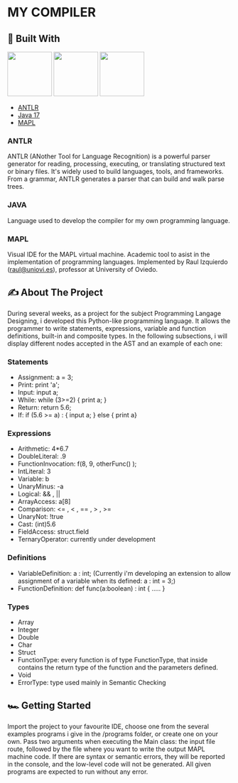 # MY COMPILER

## 👷 Built With

<p float="left">

<img src="https://user-images.githubusercontent.com/78870498/171994610-3ce67593-9939-4ad0-935b-c252f70ceb92.png" height="100">
<img src="https://user-images.githubusercontent.com/78870498/171994574-78afeebd-7ab3-49e7-826c-ee503811d63d.png" height="100">
<img src="https://user-images.githubusercontent.com/78870498/171994669-bd7b19f3-2597-430f-b3a8-943336a85ba0.png" height="100">
  
</p>

- [ANTLR](https://www.antlr.org/)
- [Java 17](https://www.java.com/)
- [MAPL](https://usermanual.wiki/Document/Manual20MAPL.712223551/html)

### ANTLR
ANTLR (ANother Tool for Language Recognition) is a powerful parser generator for reading, processing, executing, or translating structured text or binary files. 
It's widely used to build languages, tools, and frameworks. From a grammar, ANTLR generates a parser that can build and walk parse trees.

### JAVA
Language used to develop the compiler for my own programming language.

### MAPL 
Visual IDE for the MAPL virtual machine. Academic tool to asist in the implementation of programming languages. 
Implemented by Raul Izquierdo (raul@uniovi.es), professor at University of Oviedo.


## ✍️ About The Project
During several weeks, as a project for the subject Programming Langage Designing, i developed this Python-like programming language. 
It allows the programmer to write statements, expressions, variable and function definitions, built-in and composite types.
In the following subsections, i will display different nodes accepted in the AST and an example of each one:

### Statements
- Assignment: a = 3;
- Print: print 'a';
- Input: input a;
- While: while (3>=2) { print a; }
- Return: return 5.6;
- If: if (5.6 >= a) : { input a; } else { print a} 

### Expressions
- Arithmetic: 4*6.7
- DoubleLiteral: .9
- FunctionInvocation: f(8, 9,  otherFunc() );
- IntLiteral: 3
- Variable: b
- UnaryMinus: -a
- Logical: && , ||
- ArrayAccess: a[8]
- Comparison: <= , < , == , > , >=
- UnaryNot: !true
- Cast: (int)5.6
- FieldAccess: struct.field
- TernaryOperator: currently under development

### Definitions
- VariableDefinition: a : int; (Currently i'm developing an extension to allow assignment of a variable when its defined: a : int = 3;)
- FunctionDefinition: def func(a:boolean) : int { ..... }

### Types
- Array
- Integer
- Double
- Char
- Struct
- FunctionType: every function is of type FunctionType, that inside contains the return type of the function and the parameters defined.
- Void
- ErrorType: type used mainly in Semantic Checking

## 🏎️ Getting Started
Import the project to your favourite IDE, choose one from the several examples programs i give in the /programs folder, or create one on your own.
Pass two arguments when executing the Main class: the input file route, followed by the file where you want to write the output MAPL machine code. 
If there are syntax or semantic errors, they will be reported in the console, and the low-level code will not be generated. 
All given programs are expected to run without any error.
